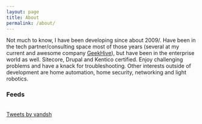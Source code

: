 ```yaml
---
layout: page
title: About
permalink: /about/
---
```


Not much to know, I have been developing since about 2009/.
Have been in the tech partner/consulting space most of those years (several at my current and awesome company [GeekHive](http://geekhive.com)), but have been in the enterprise world as well. Sitecore, Drupal and Kentico certified.  Enjoy challenging problems and have a knack for troubleshooting. Other interests outside of development are home automation, home security, networking and light robotics.

### Feeds

<link rel="stylesheet" href="//cdnjs.cloudflare.com/ajax/libs/octicons/2.0.2/octicons.min.css">
<link rel="stylesheet" href="/assets/github-activity.css">
<script type="text/javascript" src="//cdnjs.cloudflare.com/ajax/libs/mustache.js/0.7.2/mustache.min.js"></script>
<script type="text/javascript" src="/assets/github-activity.js"></script>
<div id="feed"></div>
<script>
GitHubActivity.feed({
	username: "vandsh",
	selector: "#feed",
	limit: 10 // optional
});
</script>
<br />
<a class="twitter-timeline" data-height="600" data-theme="light" href="https://twitter.com/vandsh?ref_src=twsrc%5Etfw">Tweets by vandsh</a> <script async src="https://platform.twitter.com/widgets.js" charset="utf-8"></script>

